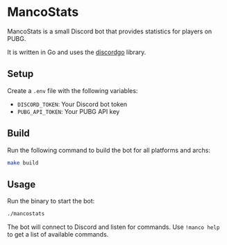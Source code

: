 # MancoStats

MancoStats is a small Discord bot that provides statistics for players on PUBG.

It is written in Go and uses the [discordgo](https://github.com/bwmarrin/discordgo) library.

## Setup

Create a `.env` file with the following variables:

- `DISCORD_TOKEN`: Your Discord bot token
- `PUBG_API_TOKEN`: Your PUBG API key

## Build

Run the following command to build the bot for all platforms and archs:

```bash
make build
```

## Usage

Run the binary to start the bot:

```bash
./mancostats
```

The bot will connect to Discord and listen for commands. Use `!manco help` to get a list of available commands.
